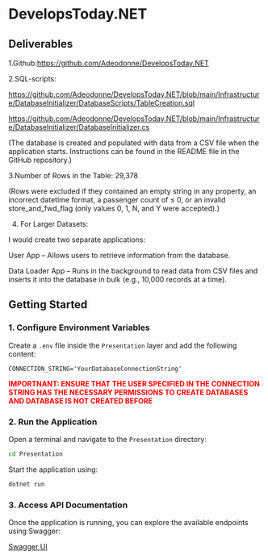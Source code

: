 # DevelopsToday.NET

## Deliverables

1.Github:https://github.com/Adeodonne/DevelopsToday.NET

2.SQL-scripts: 

https://github.com/Adeodonne/DevelopsToday.NET/blob/main/Infrastructure/DatabaseInitializer/DatabaseScripts/TableCreation.sql

https://github.com/Adeodonne/DevelopsToday.NET/blob/main/Infrastructure/DatabaseInitializer/DatabaseInitializer.cs

(The database is created and populated with data from a CSV file when the application starts. Instructions can be found in the README file in the GitHub repository.)

3.Number of Rows in the Table: 29,378

(Rows were excluded if they contained an empty string in any property, an incorrect datetime format, a passenger count of ≤ 0, or an invalid store_and_fwd_flag (only values 0, 1, N, and Y were accepted).)

4. For Larger Datasets:

I would create two separate applications:

User App – Allows users to retrieve information from the database.

Data Loader App – Runs in the background to read data from CSV files and inserts it into the database in bulk (e.g., 10,000 records at a time).

## Getting Started

### 1. Configure Environment Variables
Create a `.env` file inside the `Presentation` layer and add the following content:

```
CONNECTION_STRING='YourDatabaseConnectionString'
```

<span style="color: red;">**IMPORTNANT: ENSURE THAT THE USER SPECIFIED IN THE CONNECTION STRING HAS THE NECESSARY PERMISSIONS TO CREATE DATABASES AND DATABASE IS NOT CREATED BEFORE**</span>

### 2. Run the Application
Open a terminal and navigate to the `Presentation` directory:

```sh
cd Presentation
```

Start the application using:

```sh
dotnet run
```

### 3. Access API Documentation
Once the application is running, you can explore the available endpoints using Swagger:

[Swagger UI](http://localhost:5105/swagger/index.html)

